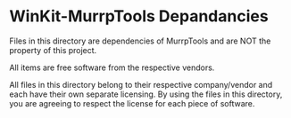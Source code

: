 # WinKit-MurrpTools Depandancies
Files in this directory are dependencies of MurrpTools and are NOT the property of this project.

All items are free software from the respective vendors.

All files in this directory belong to their respective company/vendor and each have their own separate licensing. By using the files in this directory, you are agreeing to respect the license for each piece of software.